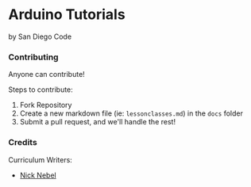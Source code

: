 # Arduino Tutorials

by San Diego Code

### Contributing
Anyone can contribute!

Steps to contribute:

1. Fork Repository
2. Create a new markdown file (ie: ```lessonclasses.md```) in the ```docs``` folder
3. Submit a pull request, and we'll handle the rest!


### Credits
Curriculum Writers:
- [Nick Nebel](https://nickwn.github.io)
